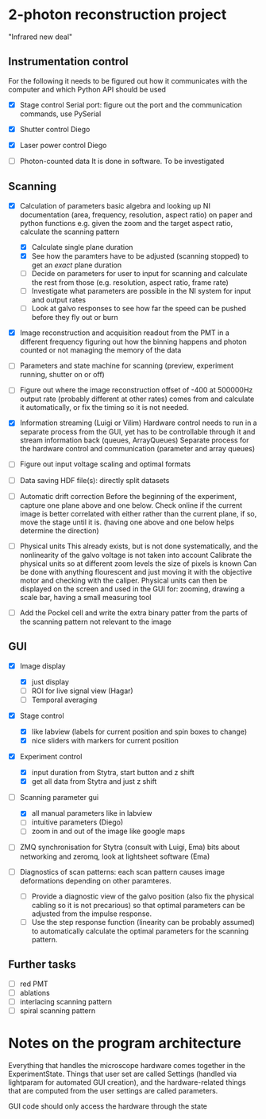 # 2-photon reconstruction project
"Infrared new deal"

## Instrumentation control

For the following it needs to be figured out how it communicates with the computer
and which Python API should be used

- [X] Stage control
Serial port: figure out the port and the communication commands, use PySerial

- [X] Shutter control
Diego

- [X] Laser power control
Diego

- [ ] Photon-counted data
It is done in software. To be investigated


## Scanning

- [x] Calculation of parameters
basic algebra and looking up NI documentation
(area, frequency, resolution, aspect ratio)
on paper and python functions
e.g. given the zoom and the target aspect ratio, calculate the scanning pattern
     * [x] Calculate single plane duration
     * [x] See how the paramters have to be adjusted (scanning stopped) to get an _exact_ plane duration
     * [ ] Decide on parameters for user to input for scanning and calculate the rest from those (e.g. resolution, aspect ratio, frame rate)
     * [ ] Investigate what parameters are possible in the NI system for input and output rates
     * [ ] Look at galvo responses to see how far the speed can be pushed before they fly out or burn

- [X] Image reconstruction and acquisition
readout from the PMT in a different frequency
figuring out how the binning happens and photon counted or not
managing the memory of the data

- [ ] Parameters and state machine for scanning
(preview, experiment running, shutter on or off)

- [ ] Figure out where the image reconstruction offset of -400 at 500000Hz output rate (probably different at other rates) comes from and calculate it automatically,
or fix the timing so it is not needed. 

- [X]  Information streaming
(Luigi or Vilim)
Hardware control needs to run in a separate process from the GUI,
yet has to be controllable through it and stream information back
(queues, ArrayQueues)
Separate process for the hardware control
and communication (parameter and array queues)

- [ ] Figure out input voltage scaling and optimal formats

- [ ] Data saving
HDF file(s): directly split datasets

- [ ] Automatic drift correction
    Before the beginning of the experiment, capture one plane above and one below. Check online if the current image is 
    better correlated with either rather than the current plane, if so, move the stage until it is. (having one above and one below helps determine the direction)

- [ ] Physical units
    This already exists, but is not done systematically, and the nonlinearity of the galvo voltage is not taken into account
    Calibrate the physical units so at different zoom levels the size of pixels is known
    Can be done with anything flourescent and just moving it with the objective motor and checking with the caliper. 
    Physical units can then be displayed on the screen and used in the GUI for: zooming, drawing a scale bar, having a small measuring tool

- [ ] Add the Pockel cell and write the extra binary patter from the parts of the scanning pattern not relevant 
to the image

## GUI

- [X] Image display
    * [X] just display
    * [ ] ROI for live signal view (Hagar)
    * [ ] Temporal averaging

- [X] Stage control
    * [X] like labview (labels for current position and spin boxes to change)
    * [X] nice sliders with markers for current position

- [x] Experiment control
    * [x] input duration from Stytra, start button and z shift
    * [x] get all data from Stytra and just z shift

- [ ] Scanning parameter gui
    * [X] all manual parameters like in labview
    * [ ] intuitive parameters (Diego)
    * [ ] zoom in and out of the image like google maps

- [ ] ZMQ synchronisation for Stytra (consult with Luigi, Ema)
bits about networking and zeromq, look at lightsheet software (Ema)

- [ ] Diagnostics of scan patterns: each scan pattern causes image deformations depending on other paramteres. 
    * [ ] Provide a diagnostic view of the galvo position (also fix the physical cabling so it is not precarious) so that optimal parameters can be adjusted from the impulse response.
    * [ ] Use the step response function (linearity can be probably assumed) to automatically calculate the optimal parameters for the scanning pattern. 

## Further tasks
- [ ] red PMT
- [ ] ablations
- [ ] interlacing scanning pattern
- [ ] spiral scanning pattern

# Notes on the program architecture
Everything that handles the microscope hardware comes together in the ExperimentState.
Things that user set are called Settings (handled via lightparam for automated GUI creation), and the hardware-related things that are computed from
the user settings are called parameters.

GUI code should only access the hardware through the state
